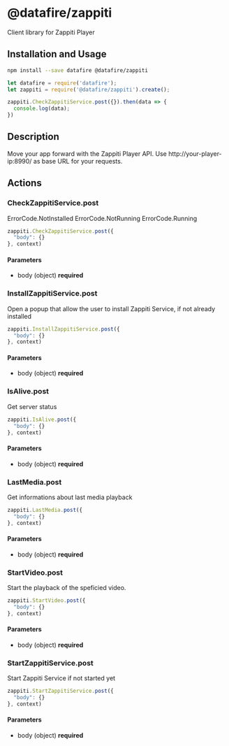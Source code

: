 # @datafire/zappiti

Client library for Zappiti Player

## Installation and Usage
```bash
npm install --save datafire @datafire/zappiti
```

```js
let datafire = require('datafire');
let zappiti = require('@datafire/zappiti').create();

zappiti.CheckZappitiService.post({}).then(data => {
  console.log(data);
})
```

## Description
Move your app forward with the Zappiti Player API. Use http://your-player-ip:8990/ as base URL for your requests.

## Actions
### CheckZappitiService.post
ErrorCode.NotInstalled
ErrorCode.NotRunning
ErrorCode.Running



```js
zappiti.CheckZappitiService.post({
  "body": {}
}, context)
```

#### Parameters
* body (object) **required**

### InstallZappitiService.post
Open a popup that allow the user to install Zappiti Service, if not already installed


```js
zappiti.InstallZappitiService.post({
  "body": {}
}, context)
```

#### Parameters
* body (object) **required**

### IsAlive.post
Get server status


```js
zappiti.IsAlive.post({
  "body": {}
}, context)
```

#### Parameters
* body (object) **required**

### LastMedia.post
Get informations about last media playback


```js
zappiti.LastMedia.post({
  "body": {}
}, context)
```

#### Parameters
* body (object) **required**

### StartVideo.post
Start the playback of the speficied video.



```js
zappiti.StartVideo.post({
  "body": {}
}, context)
```

#### Parameters
* body (object) **required**

### StartZappitiService.post
Start Zappiti Service if not started yet


```js
zappiti.StartZappitiService.post({
  "body": {}
}, context)
```

#### Parameters
* body (object) **required**

